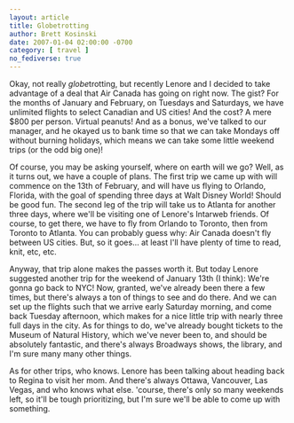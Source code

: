 ```yaml
---
layout: article
title: Globetrotting
author: Brett Kosinski
date: 2007-01-04 02:00:00 -0700
category: [ travel ]
no_fediverse: true
---
```


Okay, not really *globe*trotting, but recently Lenore and I decided to take advantage of a deal that Air Canada has going on right now.  The gist?  For the months of January and February, on Tuesdays and Saturdays, we have unlimited flights to select Canadian and US cities!  And the cost?  A mere $800 per person.  Virtual peanuts!  And as a bonus, we've talked to our manager, and he okayed us to bank time so that we can take Mondays off without burning holidays, which means we can take some little weekend trips (or the odd big one)!

Of course, you may be asking yourself, where on earth will we go?  Well, as it turns out, we have a couple of plans.  The first trip we came up with will commence on the 13th of February, and will have us flying to Orlando, Florida, with the goal of spending three days at Walt Disney World!  Should be good fun.  The second leg of the trip will take us to Atlanta for another three days, where we'll be visiting one of Lenore's Intarweb friends.  Of course, to get there, we have to fly from Orlando to Toronto, then from Toronto to Atlanta.  You can probably guess why:  Air Canada doesn't fly between US cities.  But, so it goes... at least I'll have plenty of time to read, knit, etc, etc.

Anyway, that trip alone makes the passes worth it.  But today Lenore suggested another trip for the weekend of January 13th (I think):  We're gonna go back to NYC!   Now, granted, we've already been there a few times, but there's always a ton of things to see and do there.  And we can set up the flights such that we arrive early Saturday morning, and come back Tuesday afternoon, which makes for a nice little trip with nearly three full days in the city.  As for things to do,  we've already bought tickets to the Museum of Natural History, which we've never been to, and should be absolutely fantastic, and there's always Broadways shows, the library, and I'm sure many many other things.

As for other trips, who knows.  Lenore has been talking about heading back to Regina to visit her mom.  And there's always Ottawa, Vancouver, Las Vegas, and who knows what else.  'course, there's only so many weekends left, so it'll be tough prioritizing, but I'm sure we'll be able to come up with something.

